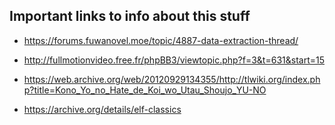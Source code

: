 ## Important links to info about this stuff

- https://forums.fuwanovel.moe/topic/4887-data-extraction-thread/

- http://fullmotionvideo.free.fr/phpBB3/viewtopic.php?f=3&t=631&start=15

- https://web.archive.org/web/20120929134355/http://tlwiki.org/index.php?title=Kono_Yo_no_Hate_de_Koi_wo_Utau_Shoujo_YU-NO

- https://archive.org/details/elf-classics